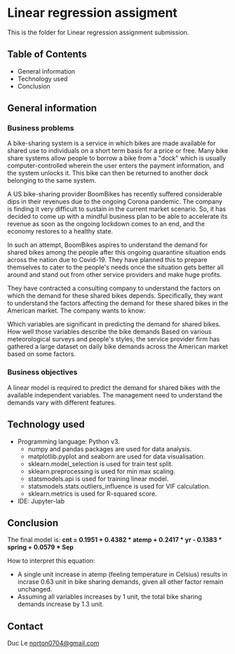 # Linear regression assigment
This is the folder for Linear regression assignment submission. 

## Table of Contents
* General information
* Technology used
* Conclusion

## General information
### Business problems
A bike-sharing system is a service in which bikes are made available for shared use to individuals on a short term basis for a price or free. Many bike share systems allow people to borrow a bike from a "dock" which is usually computer-controlled wherein the user enters the payment information, and the system unlocks it. This bike can then be returned to another dock belonging to the same system.

A US bike-sharing provider BoomBikes has recently suffered considerable dips in their revenues due to the ongoing Corona pandemic. The company is finding it very difficult to sustain in the current market scenario. So, it has decided to come up with a mindful business plan to be able to accelerate its revenue as soon as the ongoing lockdown comes to an end, and the economy restores to a healthy state. 

In such an attempt, BoomBikes aspires to understand the demand for shared bikes among the people after this ongoing quarantine situation ends across the nation due to Covid-19. They have planned this to prepare themselves to cater to the people's needs once the situation gets better all around and stand out from other service providers and make huge profits.

They have contracted a consulting company to understand the factors on which the demand for these shared bikes depends. Specifically, they want to understand the factors affecting the demand for these shared bikes in the American market. The company wants to know:

Which variables are significant in predicting the demand for shared bikes.
How well those variables describe the bike demands
Based on various meteorological surveys and people's styles, the service provider firm has gathered a large dataset on daily bike demands across the American market based on some factors. 

### Business objectives
A linear model is required to predict the demand for shared bikes with the available independent variables. The management need to understand the demands vary with different features.

## Technology used
* Programming language: Python v3.
  * numpy and pandas packages are used for data analysis.
  * matplotlib.pyplot and seaborn are used for data visualisation.
  * sklearn.model_selection is used for train test split.
  * sklearn.preprocessing is used for min max scaling.
  * statsmodels.api is used for training linear model.
  * statsmodels.stats.outliers_influence is used for VIF calculation.
  * sklearn.metrics is used for R-squared score.
* IDE: Jupyter-lab

## Conclusion
The final model is: __cnt = 0.1951 + 0.4382 * atemp + 0.2417 * yr - 0.1383 * spring + 0.0579 * Sep__

How to interpret this equation:
* A single unit increase in atemp (feeling temperature in Celsius) results in incrase 0.63 unit in bike sharing demands, given all other factor remain unchanged.
* Assuming all variables increases by 1 unit, the total bike sharing demands increase by 1.3 unit.

## Contact
Duc Le
norton0704@gmail.com
